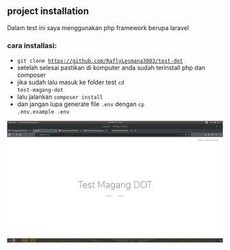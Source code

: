 ## project installation

Dalam test ini saya menggunakan php framework berupa laravel

### cara installasi:
- <code>git clone https://github.com/RaflyLesmana3003/test-dot</code>
- setelah selesai pastikan di komputer anda sudah terinstall php dan composer
- jika sudah lalu masuk ke folder test <code>cd test-magang-dot</code>
- lalu jalankan <code>composer install</code>
- dan jangan lupa generate file <code>.env</code> dengan <code>cp .env.example .env</code>

![Image of Yaktocat](https://github.com/RaflyLesmana3003/test-magang-dot/blob/master/main.png)



